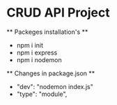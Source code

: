 # CRUD API Project

** Packeges installation's **
- npm i init
- npm i express
- npm i nodemon


** Changes in package.json **
- "dev": "nodemon index.js"
- "type": "module", 
